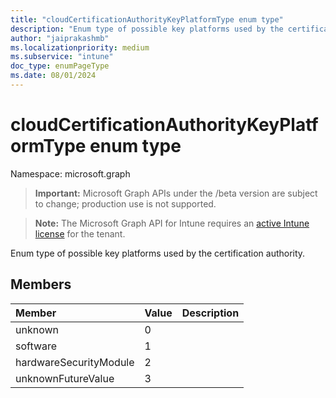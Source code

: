 ```yaml
---
title: "cloudCertificationAuthorityKeyPlatformType enum type"
description: "Enum type of possible key platforms used by the certification authority."
author: "jaiprakashmb"
ms.localizationpriority: medium
ms.subservice: "intune"
doc_type: enumPageType
ms.date: 08/01/2024
---
```


# cloudCertificationAuthorityKeyPlatformType enum type

Namespace: microsoft.graph

> **Important:** Microsoft Graph APIs under the /beta version are subject to change; production use is not supported.

> **Note:** The Microsoft Graph API for Intune requires an [active Intune license](https://go.microsoft.com/fwlink/?linkid=839381) for the tenant.

Enum type of possible key platforms used by the certification authority.

## Members
|Member|Value|Description|
|:---|:---|:---|
|unknown|0||
|software|1||
|hardwareSecurityModule|2||
|unknownFutureValue|3||
